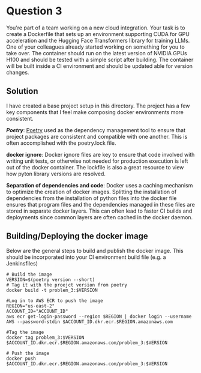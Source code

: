 # Question 3

You're part of a team working on a new cloud integration. Your task is to create a Dockerfile that sets up an
environment supporting CUDA for GPU acceleration and the Hugging Face Transformers library for training LLMs. One of
your colleagues already started working on something for you to take over. The container should run on the latest
version of NVIDIA GPUs H100 and should be tested with a simple script after building. The container will be built inside
a CI environment and should be updated able for version changes.

## Solution

I have created a base project setup in this directory. The project has a few key components that I feel make composing
docker environments more consistent.

***Poetry***: [Poetry](https://python-poetry.org/) used as the dependency management tool to ensure that project
packages are consistent and compatible with one another. This is often accomplished with the poetry.lock file.

**docker ignore**: Docker ignore files are key to ensure that code involved with writing unit tests, or otherwise not
needed for production execution is left out of the docker container. The lockfile is also a great resource to view how
pyton library versions are resolved.

**Separation of dependencies and code**: Docker uses a caching mechanism to optimize the creation of docker images.
Splitting the installation of dependencies from the installation of python files into the docker file ensures that
program files and the dependencies managed in these files are stored in separate docker layers. This can often lead to
faster CI builds and deployments since common layers are often cached in the docker daemon.

## Building/Deploying the docker image

Below are the general steps to build and publish the docker image. This should be incorporated into your CI environment
build file (e.g. a Jenkinsfiles)

```shell
# Build the image
VERSION=$(poetry version --short)
# Tag it with the proejct version from poetry
docker build -t problem_3:$VERSION

#Log in to AWS ECR to push the image
REGION="us-east-2"
ACCOUNT_ID="ACCOUNT_ID"
aws ecr get-login-password --region $REGION | docker login --username AWS --password-stdin $ACCOUNT_ID.dkr.ecr.$REGION.amazonaws.com

#Tag the image 
docker tag problem_3:$VERSION $ACCOUNT_ID.dkr.ecr.$REGION.amazonaws.com/problem_3:$VERSION

# Push the image
docker push $ACCOUNT_ID.dkr.ecr.$REGION.amazonaws.com/problem_3:$VERSION

```